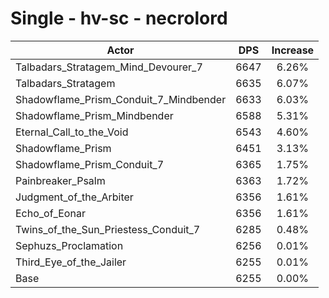 # Single - hv-sc - necrolord
| Actor | DPS | Increase |
|---|:---:|:---:|
|Talbadars_Stratagem_Mind_Devourer_7|6647|6.26%|
|Talbadars_Stratagem|6635|6.07%|
|Shadowflame_Prism_Conduit_7_Mindbender|6633|6.03%|
|Shadowflame_Prism_Mindbender|6588|5.31%|
|Eternal_Call_to_the_Void|6543|4.60%|
|Shadowflame_Prism|6451|3.13%|
|Shadowflame_Prism_Conduit_7|6365|1.75%|
|Painbreaker_Psalm|6363|1.72%|
|Judgment_of_the_Arbiter|6356|1.61%|
|Echo_of_Eonar|6356|1.61%|
|Twins_of_the_Sun_Priestess_Conduit_7|6285|0.48%|
|Sephuzs_Proclamation|6256|0.01%|
|Third_Eye_of_the_Jailer|6255|0.01%|
|Base|6255|0.00%|
